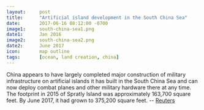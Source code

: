 ```yaml
---
layout: 	post
title: 		"Artificial island development in the South China Sea"
date:   	2017-06-16 08:12:00 -0700
image1:		south-china-sea1.png
date1:		Jan 2016
image2: 	south-china-sea2.png
date2:		June 2017
icon: 		map outline
tags:	 	[ocean, land creation, china]
---
```


China appears to have largely completed major construction of military infrastructure on artificial islands it has built in the South China Sea and can now deploy combat planes and other military hardware there at any time. The footprint in 2015 of Spratly Island was approximately 163,700 square feet. By June 2017, it had grown to 375,200 square feet. -- [Reuters](www.reuters.com/article/us-southchinasea-china-spratlys-idUSKBN16Z005)
